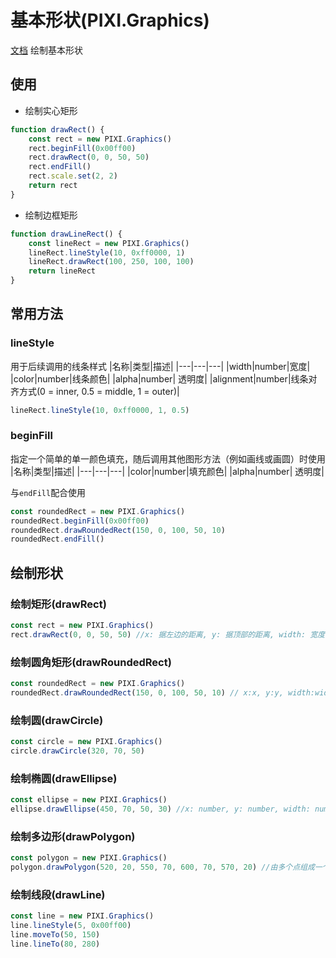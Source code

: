 # 基本形状(PIXI.Graphics)
[文档](https://pixijs.download/release/docs/PIXI.Graphics.html)
绘制基本形状

## 使用

- 绘制实心矩形

```javascript
function drawRect() {
	const rect = new PIXI.Graphics()
	rect.beginFill(0x00ff00)
	rect.drawRect(0, 0, 50, 50)
	rect.endFill()
	rect.scale.set(2, 2)
	return rect
}
```

- 绘制边框矩形

```javascript
function drawLineRect() {
	const lineRect = new PIXI.Graphics()
	lineRect.lineStyle(10, 0xff0000, 1)
	lineRect.drawRect(100, 250, 100, 100)
	return lineRect
}
```

## 常用方法

### lineStyle

用于后续调用的线条样式
|名称|类型|描述|
|---|---|---|
|width|number|宽度|
|color|number|线条颜色|
|alpha|number| 透明度|
|alignment|number|线条对齐方式(0 = inner, 0.5 = middle, 1 = outer)|

```javascript
lineRect.lineStyle(10, 0xff0000, 1, 0.5)
```

### beginFill

指定一个简单的单一颜色填充，随后调用其他图形方法（例如画线或画圆）时使用
|名称|类型|描述|
|---|---|---|
|color|number|填充颜色|
|alpha|number| 透明度|

与`endFill`配合使用
```javascript
const roundedRect = new PIXI.Graphics()
roundedRect.beginFill(0x00ff00)
roundedRect.drawRoundedRect(150, 0, 100, 50, 10)
roundedRect.endFill()
```

###

## 绘制形状

### 绘制矩形(drawRect)

```javascript
const rect = new PIXI.Graphics()
rect.drawRect(0, 0, 50, 50) //x: 据左边的距离, y: 据顶部的距离, width: 宽度, height: 高度
```

### 绘制圆角矩形(drawRoundedRect)

```javascript
const roundedRect = new PIXI.Graphics()
roundedRect.drawRoundedRect(150, 0, 100, 50, 10) // x:x, y:y, width:width, height:height,radius:圆角半径
```

### 绘制圆(drawCircle)

```javascript
const circle = new PIXI.Graphics()
circle.drawCircle(320, 70, 50)
```

### 绘制椭圆(drawEllipse)

```javascript
const ellipse = new PIXI.Graphics()
ellipse.drawEllipse(450, 70, 50, 30) //x: number, y: number, width: number, height: number
```

### 绘制多边形(drawPolygon)

```javascript
const polygon = new PIXI.Graphics()
polygon.drawPolygon(520, 20, 550, 70, 600, 70, 570, 20) //由多个点组成一个多边形，(x,y,...)
```

### 绘制线段(drawLine)

```javascript
const line = new PIXI.Graphics()
line.lineStyle(5, 0x00ff00)
line.moveTo(50, 150)
line.lineTo(80, 280)
```

